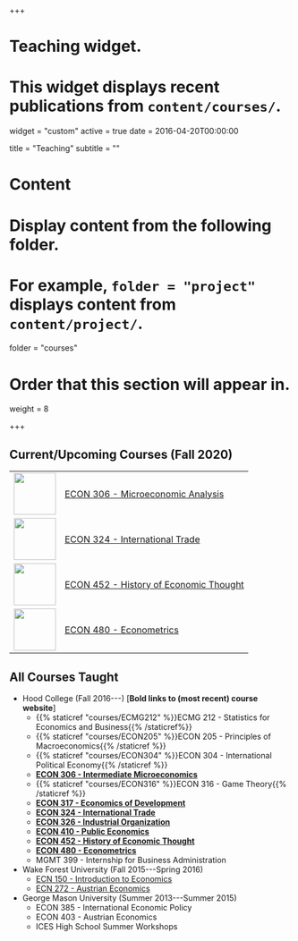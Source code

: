 +++
# Teaching widget.
# This widget displays recent publications from `content/courses/`.
widget = "custom"
active = true
date = 2016-04-20T00:00:00

title = "Teaching"
subtitle = ""

# Content
# Display content from the following folder.
# For example, `folder = "project"` displays content from `content/project/`.
folder = "courses"

# Order that this section will appear in.
weight = 8

+++

## Current/Upcoming Courses (Fall 2020)

|   |     |
|----|----|
| <img src="https://ryansafner.com/img/micro_hex.png" alt="" width="75"/> | [ECON 306 - Microeconomic Analysis](http://microS20.classes.ryansafner.com) |
| <img src="https://ryansafner.com/img/trade_hex.png" alt="" width="75"/> | [ECON 324 - International Trade](http://tradeF20.classes.ryansafner.com) |
| <img src="https://ryansafner.com/img/thought_hex.png" alt="" width="75"/> | [ECON 452 - History of Economic Thought](http://thoughtF20.classes.ryansafner.com) |
| <img src="https://ryansafner.com/img/metrics_hex.png" alt="" width="75"/> | [ECON 480 - Econometrics](http://metricsF20.classes.ryansafner.com) |

## All Courses Taught

* Hood College (Fall 2016---) [**Bold links to (most recent) course website**]
  - {{% staticref "courses/ECMG212" %}}ECMG 212 - Statistics for Economics and Business{{% /staticref%}}
  - {{% staticref "courses/ECON205" %}}ECON 205 - Principles of Macroeconomics{{% /staticref %}}
  - {{% staticref "courses/ECON304" %}}ECON 304 - International Political Economy{{% /staticref %}}
  - [**ECON 306 - Intermediate Microeconomics**](https://micros20.classes.ryansafner.com)
  - {{% staticref "courses/ECON316" %}}ECON 316 - Game Theory{{% /staticref %}}
  - [**ECON 317 - Economics of Development**](https://devf19.classes.ryansafner.com)
  - [**ECON 324 - International Trade**](https://tradef20.classes.ryansafner.com)
  - [**ECON 326 - Industrial Organization**](https://ios20.classes.ryansafner.com)
  - [**ECON 410 - Public Economics**](https://publics20.classes.ryansafner.com)
  - [**ECON 452 - History of Economic Thought**](https://thoughtf20.classes.ryansafner.com)
  - [**ECON 480 - Econometrics**](https://metricsf20.classes.ryansafner.com)
  - MGMT 399 - Internship for Business Administration 
* Wake Forest University (Fall 2015---Spring 2016)
  - [ECN 150 - Introduction to Economics](https://www.dropbox.com/s/w03rizmeov387tb/ECN_150C_Syllabus_Safner.pdf?dl=0)
  - [ECN 272 - Austrian Economics](https://www.dropbox.com/s/f1ddw84rggv7zod/Austrian_Economics_Syllabus.pdf?dl=0)
* George Mason University (Summer 2013---Summer 2015)
  - ECON 385 - International Economic Policy
  - ECON 403 - Austrian Economics
  - ICES High School Summer Workshops 

